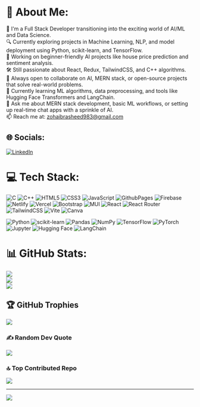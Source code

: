 # 💫 About Me:
🎯 I'm a Full Stack Developer transitioning into the exciting world of AI/ML and Data Science.<br>
🔍 Currently exploring projects in Machine Learning, NLP, and model deployment using Python, scikit-learn, and TensorFlow.<br>
🧠 Working on beginner-friendly AI projects like house price prediction and sentiment analysis.<br>
🛠️ Still passionate about React, Redux, TailwindCSS, and C++ algorithms.<br>
🤝 Always open to collaborate on AI, MERN stack, or open-source projects that solve real-world problems.<br>
🌱 Currently learning ML algorithms, data preprocessing, and tools like Hugging Face Transformers and LangChain.<br>
💬 Ask me about MERN stack development, basic ML workflows, or setting up real-time chat apps with a sprinkle of AI.<br>
📫 Reach me at: zohaibrasheed983@gmail.com


## 🌐 Socials:
[![LinkedIn](https://img.shields.io/badge/LinkedIn-%230077B5.svg?logo=linkedin&logoColor=white)](https://linkedin.com/in/https://www.linkedin.com/in/muhammad-zohaib-2786b8265/) 

# 💻 Tech Stack:
![C](https://img.shields.io/badge/c-%2300599C.svg?style=flat-square&logo=c&logoColor=white) ![C++](https://img.shields.io/badge/c++-%2300599C.svg?style=flat-square&logo=c%2B%2B&logoColor=white) ![HTML5](https://img.shields.io/badge/html5-%23E34F26.svg?style=flat-square&logo=html5&logoColor=white) ![CSS3](https://img.shields.io/badge/css3-%231572B6.svg?style=flat-square&logo=css3&logoColor=white) ![JavaScript](https://img.shields.io/badge/javascript-%23323330.svg?style=flat-square&logo=javascript&logoColor=%23F7DF1E) ![GithubPages](https://img.shields.io/badge/github%20pages-121013?style=flat-square&logo=github&logoColor=white) ![Firebase](https://img.shields.io/badge/firebase-%23039BE5.svg?style=flat-square&logo=firebase) ![Netlify](https://img.shields.io/badge/netlify-%23000000.svg?style=flat-square&logo=netlify&logoColor=#00C7B7) ![Vercel](https://img.shields.io/badge/vercel-%23000000.svg?style=flat-square&logo=vercel&logoColor=white) ![Bootstrap](https://img.shields.io/badge/bootstrap-%238511FA.svg?style=flat-square&logo=bootstrap&logoColor=white) ![MUI](https://img.shields.io/badge/MUI-%230081CB.svg?style=flat-square&logo=mui&logoColor=white) ![React](https://img.shields.io/badge/react-%2320232a.svg?style=flat-square&logo=react&logoColor=%2361DAFB) ![React Router](https://img.shields.io/badge/React_Router-CA4245?style=flat-square&logo=react-router&logoColor=white) ![TailwindCSS](https://img.shields.io/badge/tailwindcss-%2338B2AC.svg?style=flat-square&logo=tailwind-css&logoColor=white) ![Vite](https://img.shields.io/badge/vite-%23646CFF.svg?style=flat-square&logo=vite&logoColor=white) ![Canva](https://img.shields.io/badge/Canva-%2300C4CC.svg?style=flat-square&logo=Canva&logoColor=white)

<!-- 🧠 AI/ML Tools -->

![Python](https://img.shields.io/badge/python-%2314354C.svg?style=flat-square&logo=python&logoColor=white)
![scikit-learn](https://img.shields.io/badge/scikit--learn-F7931E.svg?style=flat-square&logo=scikit-learn&logoColor=white)
![Pandas](https://img.shields.io/badge/pandas-%23150458.svg?style=flat-square&logo=pandas&logoColor=white)
![NumPy](https://img.shields.io/badge/numpy-%23013243.svg?style=flat-square&logo=numpy&logoColor=white)
![TensorFlow](https://img.shields.io/badge/tensorflow-%23FF6F00.svg?style=flat-square&logo=tensorflow&logoColor=white)
![PyTorch](https://img.shields.io/badge/pytorch-%23EE4C2C.svg?style=flat-square&logo=pytorch&logoColor=white)
![Jupyter](https://img.shields.io/badge/jupyter-%23F37626.svg?style=flat-square&logo=jupyter&logoColor=white)
![Hugging Face](https://img.shields.io/badge/HuggingFace-%23FFD21F.svg?style=flat-square&logo=huggingface&logoColor=black)
![LangChain](https://img.shields.io/badge/langchain-%23000000.svg?style=flat-square&logo=langchain&logoColor=white)

# 📊 GitHub Stats:
![](https://github-readme-stats.vercel.app/api?username=Zubii07&theme=tokyonight&hide_border=false&include_all_commits=false&count_private=false)<br/>
![](https://github-readme-streak-stats.herokuapp.com/?user=Zubii07&theme=tokyonight&hide_border=false)<br/>
![](https://github-readme-stats.vercel.app/api/top-langs/?username=Zubii07&theme=tokyonight&hide_border=false&include_all_commits=false&count_private=false&layout=compact)

## 🏆 GitHub Trophies
![](https://github-profile-trophy.vercel.app/?username=Zubii07&theme=radical&no-frame=false&no-bg=true&margin-w=4)

### ✍️ Random Dev Quote
![](https://quotes-github-readme.vercel.app/api?type=horizontal&theme=radical)

### 🔝 Top Contributed Repo
![](https://github-contributor-stats.vercel.app/api?username=Zubii07&limit=5&theme=dark&combine_all_yearly_contributions=true)

---
[![](https://visitcount.itsvg.in/api?id=Zubii07&icon=0&color=0)](https://visitcount.itsvg.in)

<!-- Proudly created with GPRM ( https://gprm.itsvg.in ) -->
